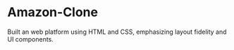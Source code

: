 # Amazon-Clone

Built an web platform using HTML and CSS, emphasizing layout fidelity and UI components.
